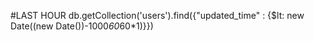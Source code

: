 #LAST HOUR
db.getCollection('users').find({"updated_time" : {$lt: new Date((new Date())-1000*60*60*1)}})